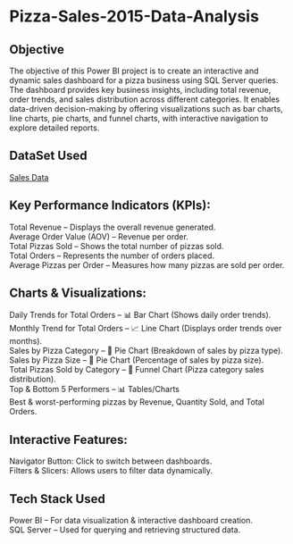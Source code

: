 # Pizza-Sales-2015-Data-Analysis
## Objective
The objective of this Power BI project is to create an interactive and dynamic sales dashboard for a pizza business using SQL Server queries. The dashboard provides key business insights, including total revenue, order trends, and sales distribution across different categories. It enables data-driven decision-making by offering visualizations such as bar charts, line charts, pie charts, and funnel charts, with interactive navigation to explore detailed reports.

## DataSet Used
<a href="https://docs.google.com/spreadsheets/d/1ez12gnrcbQeu76Q1ZeaPCJNBy2wWO10H/edit?usp=drivesdk&ouid=105354283441221946385&rtpof=true&sd=true">Sales Data</a>

## Key Performance Indicators (KPIs):
Total Revenue – Displays the overall revenue generated.
<br>
Average Order Value (AOV) – Revenue per order.
<br>
Total Pizzas Sold – Shows the total number of pizzas sold.
<br>
Total Orders – Represents the number of orders placed.
<br>
Average Pizzas per Order – Measures how many pizzas are sold per order.

## Charts & Visualizations:
Daily Trends for Total Orders – 📊 Bar Chart (Shows daily order trends).
<br>
Monthly Trend for Total Orders – 📈 Line Chart (Displays order trends over months).
<br>
Sales by Pizza Category – 🥧 Pie Chart (Breakdown of sales by pizza type).
<br>
Sales by Pizza Size – 🍕 Pie Chart (Percentage of sales by pizza size).
<br>
Total Pizzas Sold by Category – 🔽 Funnel Chart (Pizza category sales distribution).
<br>
Top & Bottom 5 Performers – 📊 Tables/Charts
<br>
Best & worst-performing pizzas by Revenue, Quantity Sold, and Total Orders.

## Interactive Features:
Navigator Button: Click to switch between dashboards.
<br>
Filters & Slicers: Allows users to filter data dynamically.

## Tech Stack Used
Power BI – For data visualization & interactive dashboard creation.
<br>
SQL Server – Used for querying and retrieving structured data.




